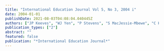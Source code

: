 ```yaml
---
title: "International Education Journal Vol 5, No 3, 2004 i"
date: 2004-01-01
publishDate: 2021-08-03T04:08:04.040445Z
authors: ["JP Keeves", "WJ Yen", "P Stevens", "S MacJessie-Mbewe", "C Hall", "J Kidman", " ..."]
publication_types: ["2"]
abstract: ""
featured: false
publication: "*International Education Journal*"
---
```


